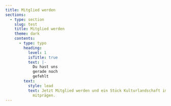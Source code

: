 ```yaml
---
title: Mitglied werden
sections:
  - type: section
    slug: test
    title: Mitglied werden
    theme: dark
    contents:
      - type: typo
        heading:
          level: 1
          isTitle: true
          text: |-
            Du hast uns
            gerade noch
            gefehlt
        text:
          style: lead
          text: Jetzt Mitglied werden und ein Stück Kulturlandschaft im Dresdner Westen
            mitprägen.
---
```

